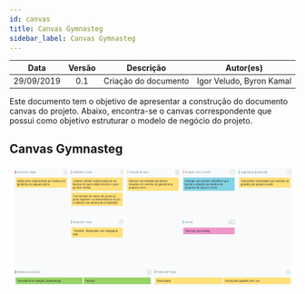 ```yaml
---
id: canvas
title: Canvas Gymnasteg
sidebar_label: Canvas Gymnasteg
---
```


|    Data    | Versão |               Descrição               |                   Autor(es)                    |
| :--------: | :----: | :-----------------------------------: | :--------------------------------------------: |
| 29/09/2019  |  0.1   |         Criação do documento          | Igor Veludo, Byron Kamal |


Este documento tem o objetivo de apresentar a construção do documento canvas do projeto. Abaixo, encontra-se o canvas correspondente que possui como objetivo estruturar o modelo de negócio do projeto.

## Canvas Gymnasteg

[![Canvas Gymnasteg](./assets/imagens/canvas.png)](./assets/imagens/canvas.png)
